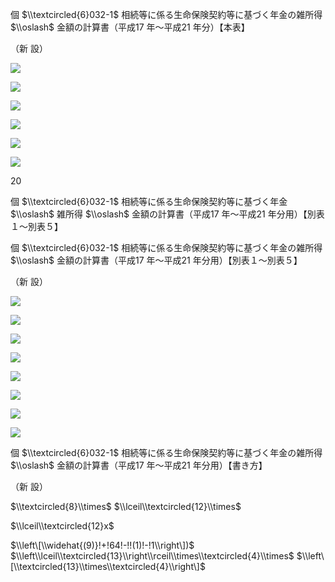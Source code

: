 個 $\\textcircled{6}032-1$ 相続等に係る生命保険契約等に基づく年金の雑所得 $\\oslash$ 金額の計算書（平成17 年～平成21 年分）【本表】

（新 設）

![](https://www.nta.go.jp/tmp/b3db828e-4719-4ac0-8eff-08c55682431b/images/08ceb9fca5e39a5c94841021f2af38aa71ed71fd28537fb85d7c9498484aa70f.jpg)

![](https://www.nta.go.jp/tmp/b3db828e-4719-4ac0-8eff-08c55682431b/images/10114c659c564648f011205dc920ccfbe9fc2e37b1e72eda3821b7ece0f13776.jpg)

![](https://www.nta.go.jp/tmp/b3db828e-4719-4ac0-8eff-08c55682431b/images/5c5e1af8e9cf6cf43f13595b3400ec60210b5c9a848211baccbb04f93909389e.jpg)

![](https://www.nta.go.jp/tmp/b3db828e-4719-4ac0-8eff-08c55682431b/images/9ec6792050fb48190624a8b87efb3bee9ec1b4a4928fba1b6e933f1fbad1cc71.jpg)

![](https://www.nta.go.jp/tmp/b3db828e-4719-4ac0-8eff-08c55682431b/images/75313640123d640be260ef9cd9b54c43fddd9dda25adbbf3d528a551ac1fc01c.jpg)

![](https://www.nta.go.jp/tmp/b3db828e-4719-4ac0-8eff-08c55682431b/images/5b1b0961ac23a702461c0465fa7eedfbe251d53f8b6469599ce50a103527a6b4.jpg)

$20$

個 $\\textcircled{6}032-1$ 相続等に係る生命保険契約等に基づく年金 $\\oslash$ 雑所得 $\\oslash$ 金額の計算書（平成17 年～平成21 年分用）【別表１～別表５】

個 $\\textcircled{6}032-1$ 相続等に係る生命保険契約等に基づく年金の雑所得 $\\oslash$ 金額の計算書（平成17 年～平成21 年分用）【別表１～別表５】

（新 設）

![](https://www.nta.go.jp/tmp/b3db828e-4719-4ac0-8eff-08c55682431b/images/924e16e24bb4f3dae0fdbd6f1c36a7b7469a7e7fc554a8a5556e387347a4e374.jpg)

![](https://www.nta.go.jp/tmp/b3db828e-4719-4ac0-8eff-08c55682431b/images/a1881415cbea291ebba34731a047d4dfcbaff0eaa98f4c6dba03dc46541d0ff9.jpg)

![](https://www.nta.go.jp/tmp/b3db828e-4719-4ac0-8eff-08c55682431b/images/9c5d8700540e3cb07faa94116b893a3c8fd85ae402cd796274193dd0bfee2d38.jpg)

![](https://www.nta.go.jp/tmp/b3db828e-4719-4ac0-8eff-08c55682431b/images/6f6ed8b84ffd848de291818a8be6b350c273043907571b2ad5bb7aa7e1b5c033.jpg)

![](https://www.nta.go.jp/tmp/b3db828e-4719-4ac0-8eff-08c55682431b/images/76e0cc06044873e8d4b7f91f62b44341552b5b9b94fb71825e1897b1049a2dbc.jpg)

![](https://www.nta.go.jp/tmp/b3db828e-4719-4ac0-8eff-08c55682431b/images/1e1da1310fca769f37d67a0ed8285e82a3e9a75a0da64dd3da6f0d04c3bbc58c.jpg)

![](https://www.nta.go.jp/tmp/b3db828e-4719-4ac0-8eff-08c55682431b/images/0c03bfd90fb85dde2b08899f6c1cf3db412d6c5142d6a9a271bfbeab3c211eee.jpg)

![](https://www.nta.go.jp/tmp/b3db828e-4719-4ac0-8eff-08c55682431b/images/09ce9e9385b59356b80ba08a273e43cbdb4727cc0d49b638bc6f47be427b353e.jpg)

個 $\\textcircled{6}032-1$ 相続等に係る生命保険契約等に基づく年金の雑所得 $\\oslash$ 金額の計算書（平成17 年～平成21 年分用）【書き方】

（新 設）

$\\textcircled{8}\\times$ $\\lceil\\textcircled{12}\\times$

$\\lceil\\textcircled{12}x$

$\\left\[\\widehat{(9)}!+!64!-!!(1)!-!1\\right\])$ $\\left\\lceil\\textcircled{13}\\right\\rceil\\times\\textcircled{4}\\times$ $\\left\[\\textcircled{13}\\times\\textcircled{4}\\right\]$